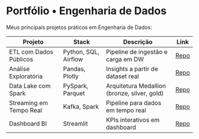 
# Portfólio • Engenharia de Dados

Meus principais projetos práticos em Engenharia de Dados:

| Projeto | Stack | Descrição | Link |
|---------|-------|-----------|------|
| ETL com Dados Públicos | Python, SQL, Airflow | Pipeline de ingestão e carga em DW | [Repo](https://github.com/<usuario>/etl-public-data) |
| Análise Exploratória | Pandas, Plotly | Insights a partir de dataset real | [Repo](https://github.com/<usuario>/eda-analise-dados-reais) |
| Data Lake com Spark | PySpark, Parquet | Arquitetura Medallion (bronze, silver, gold) | [Repo](https://github.com/<usuario>/data-lake-spark) |
| Streaming em Tempo Real | Kafka, Spark | Pipeline para dados em tempo real | [Repo](https://github.com/<usuario>/streaming-kafka-spark) |
| Dashboard BI | Streamlit | KPIs interativos em dashboard | [Repo](https://github.com/<usuario>/dashboard-bi) |

